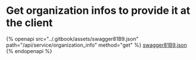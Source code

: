 # Get organization infos to provide it at the client

{% openapi src="../.gitbook/assets/swagger81B9.json" path="/api/service/organization_info" method="get" %}
[swagger81B9.json](../.gitbook/assets/swagger81B9.json)
{% endopenapi %}

